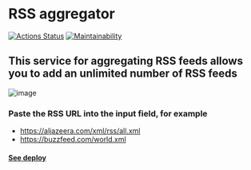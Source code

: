 # RSS aggregator

[![Actions Status](https://github.com/DmitryKr2021/frontend-project-11/workflows/hexlet-check/badge.svg)](https://github.com/DmitryKr2021/frontend-project-11/actions)
[![Maintainability](https://api.codeclimate.com/v1/badges/eafd11818fd3b17c1ab7/maintainability)](https://codeclimate.com/github/DmitryKr2021/frontend-project-11/maintainability)

## This service for aggregating RSS feeds allows you to add an unlimited number of RSS feeds
![image](https://github.com/DmitryKr2021/frontend-project-11/assets/79040401/7f64cba4-87fc-4bcd-a5e8-91630fb55b2f)

### Paste the RSS URL into the input field, for example

- https://aljazeera.com/xml/rss/all.xml
- https://buzzfeed.com/world.xml

#### [See deploy](https://vercel.com/dmitrykr2021/frontend-project-11-8d48)
